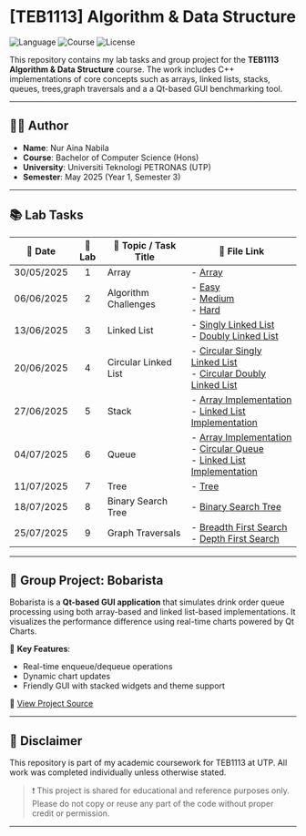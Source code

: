 # [TEB1113] Algorithm & Data Structure

![Language](https://img.shields.io/badge/language-C++-blue)
![Course](https://img.shields.io/badge/course-TEB1113-orange)
![License](https://img.shields.io/badge/status-Student%20Project-green)

This repository contains my lab tasks and group project for the **TEB1113 Algorithm & Data Structure** course. The work includes C++ implementations of core concepts such as arrays, linked lists, stacks, queues, trees,graph traversals and a a Qt-based GUI benchmarking tool.

---

## 👩‍💻 Author

- **Name**: Nur Aina Nabila  
- **Course**: Bachelor of Computer Science (Hons)  
- **University**: Universiti Teknologi PETRONAS (UTP)  
- **Semester**: May 2025 (Year 1, Semester 3)

---

## 📚 Lab Tasks

| 📅 Date       | 🔢 Lab      | 📌 Topic / Task Title   | 📁 File Link                       |
|---------------|:-----------:|--------------------------|-------------------------------------|
| 30/05/2025    |     1       | Array                    | - [Array](./L1/22011737_Nur_L1.cpp) |
| 06/06/2025    |     2       | Algorithm Challenges     | - [Easy](./L2/22011737_Nur_L2_Easy.cpp)<br>- [Medium](./L2/22011737_Nur_L2_Medium.cpp)<br>- [Hard](./L2/22011737_Nur_L2_Hard.cpp)|
| 13/06/2025    |     3       | Linked List              | - [Singly Linked List](./L3/22011737_Nur_L3_SinglyLinkedList.cpp)<br>- [Doubly Linked List](./L3/22011737_Nur_L3_DoublyLinkedList.cpp)|
| 20/06/2025    |     4       | Circular Linked List     | - [Circular Singly Linked List](./L4/22011737_Nur_L4_CircularSinglyLinkedList.cpp)<br>- [Circular Doubly Linked List](./L4/22011737_Nur_L4_CircularDoublyLinkedList.cpp)|
| 27/06/2025    |     5       | Stack                    | - [Array Implementation](./L5/22011737_Nur_L5_StackArray.cpp)<br>- [Linked List Implementation](./L5/22011737_Nur_L5_StackLinkedList.cpp)|
| 04/07/2025    |     6       | Queue                    | - [Array Implementation](./L6/22011737_Nur_L6_Queue_Array.cpp)<br>- [Circular Queue](./L6/22011737_Nur_L6_Queue_Circular.cpp)<br>- [Linked List Implementation](./L6/22011737_Nur_L6_Queue_LinkedList.cpp)|
| 11/07/2025    |     7       | Tree                     | - [Tree](./L7/22011737_Nur_L7_Tree.cpp) |
| 18/07/2025    |     8       | Binary Search Tree       | - [Binary Search Tree](./L8/22011737_Nur_L8_BinarySearchTree.cpp) |
| 25/07/2025    |     9       | Graph Traversals         | - [Breadth First Search](./L9/22011737_Nur_L9_BreadthFirstSearch.cpp)<br>- [Depth First Search](./L9/22011737_Nur_L9_DepthFirstSearch.cpp)|

---

## 🧋 Group Project: Bobarista

Bobarista is a **Qt-based GUI application** that simulates drink order queue processing using both array-based and linked list-based implementations. It visualizes the performance difference using real-time charts powered by Qt Charts.

🔧 **Key Features**:
- Real-time enqueue/dequeue operations
- Dynamic chart updates
- Friendly GUI with stacked widgets and theme support

📁 [View Project Source](./Project/Bobarista)

---

## 📄 Disclaimer

This repository is part of my academic coursework for TEB1113 at UTP. All work was completed individually unless otherwise stated.

> ❗ This project is shared for educational and reference purposes only. Please do not copy or reuse any part of the code without proper credit or permission.

---
